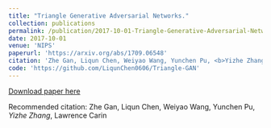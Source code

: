 ```yaml
---
title: "Triangle Generative Adversarial Networks."
collection: publications
permalink: /publication/2017-10-01-Triangle-Generative-Adversarial-Networks
date: 2017-10-01
venue: 'NIPS'
paperurl: 'https://arxiv.org/abs/1709.06548'
citation: 'Zhe Gan, Liqun Chen, Weiyao Wang, Yunchen Pu, <b>Yizhe Zhang</b>, Lawrence Carin'
code: 'https://github.com/LiqunChen0606/Triangle-GAN'
---
```

[Download paper here](https://arxiv.org/abs/1709.06548)

Recommended citation: Zhe Gan, Liqun Chen, Weiyao Wang, Yunchen Pu, *Yizhe Zhang*, Lawrence Carin